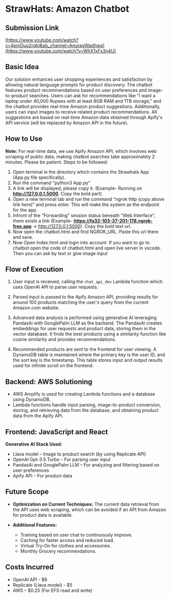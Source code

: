 # StrawHats: Amazon Chatbot
## Submission Link
[https://www.youtube.com/watch?v=4pmDuu2rqbI&ab_channel=AnuragWadhwa](https://www.youtube.com/watch?v=WhX1xFs3n4U)
## Basic Idea

Our solution enhances user shopping experiences and satisfaction by allowing natural language prompts for product discovery. The chatbot features product recommendations based on user preferences and image-to-product searches. Users can ask for recommendations like "I want a laptop under 40,000 Rupees with at least 8GB RAM and 1TB storage," and the chatbot provides real-time Amazon product suggestions. Additionally, users can input images to receive related product recommendations. All suggestions are based on real-time Amazon data obtained through Apify's API service (will be replaced by Amazon API in the future).

## How to Use

**Note:** For real-time data, we use Apify Amazon API, which involves web scraping of public data, making chatbot searches take approximately 2 minutes. Please be patient.
Steps to be followed:
1. Open terminal in the directory which contains the Strawhats App (App.py file specifically).
2.  Run the command "python3 App.py"
3.  A link will be displayed, please copy it. (Example- Running on **http://127.0.0.1.5000**. Copy the bold part)
4.  Open a new terminal tab and run the command  "ngrok http (copy above link here)" and press enter. This will make the system as the endpoint for the app.
5.  Infront of the "Forwarding" session status beneath "Web Interface", there exists a link (Example- **https://fa32-103-37-201-178.ngrok-free.app** -> http://127.0.0.1:5000). Copy the bold text url.
6.  Now open the chatbot.html and find NGROK_URL. Paste this url there and save.
7.  Now Open Index.html and login into account. If you want to go to chatbot open the code of chatbot.html and open live server in vscode. Then you can ask by text or give image input

## Flow of Execution
1. User input is received, calling the `chat_api_dev` Lambda function which uses OpenAI API to parse user requests.

2. Parsed input is passed to the Apify Amazon API, providing results for around 100 products matching the user's query from the current Amazon.com website.

3. Advanced data analysis is performed using generative AI leveraging PandasAi with GooglePalm LLM as the backend. The PandasAi creates embeddings for user requests and product data, storing them in the vector database. It finds the best products using a similarity function like cosine similarity and provides recommendations.

4. Recommended products are sent to the frontend for user viewing. A DynamoDB table is maintained where the primary key is the user ID, and the sort key is the timestamp. This table stores input and output results used for infinite scroll on the frontend.

## Backend: AWS Solutioning

- AWS Amplify is used for creating Lambda functions and a database using DynamoDB.
- Lambda functions handle input parsing, image-to-product conversion, storing, and retrieving data from the database, and obtaining product data from the Apify API.

## Frontend: JavaScript and React

**Generative AI Stack Used:**

- Llava model – Image to product search (by using Replicate API)
- OpenAI Gpt-3.5 Turbo – For parsing user input
- PandasAi and GooglePalm LLM – For analyzing and filtering based on user preferences
- Apify API – For product data

## Future Scope

- **Optimization on Current Techniques:** The current data retrieval from the API uses web scraping, which can be avoided if an API from Amazon for product data is available.

- **Additional Features:**
  - Training based on user chat to continuously improve.
  - Caching for faster access and reduced load.
  - Virtual Try-On for clothes and accessories.
  - Monthly Grocery recommendations.

## Costs Incurred

- OpenAI API - $6
- Replicate (Llava model) - $5
- AWS – $0.25 (For EFS read and write)

